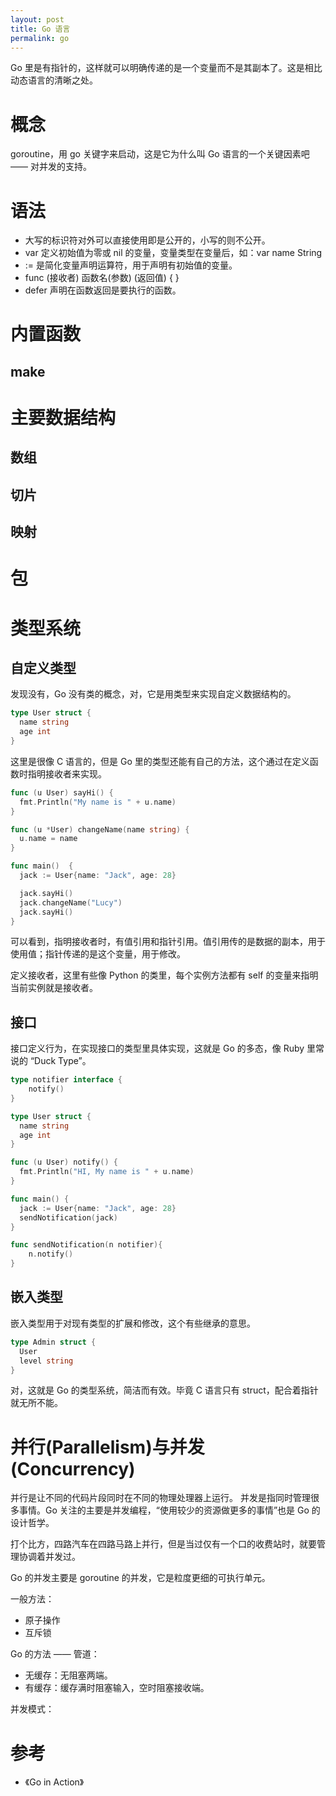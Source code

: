```yaml
---
layout: post
title: Go 语言
permalink: go
---
```


Go 里是有指针的，这样就可以明确传递的是一个变量而不是其副本了。这是相比动态语言的清晰之处。

# 概念
goroutine，用 go 关键字来启动，这是它为什么叫 Go 语言的一个关键因素吧 —— 对并发的支持。

# 语法

- 大写的标识符对外可以直接使用即是公开的，小写的则不公开。
- var 定义初始值为零或 nil 的变量，变量类型在变量后，如：var name String
- :=  是简化变量声明运算符，用于声明有初始值的变量。
- func (接收者) 函数名(参数) (返回值) {  }
- defer 声明在函数返回是要执行的函数。

# 内置函数

## make

# 主要数据结构

## 数组

## 切片

## 映射


# 包


# 类型系统

## 自定义类型
发现没有，Go 没有类的概念，对，它是用类型来实现自定义数据结构的。

```go
type User struct {
  name string
  age int
}
```

这里是很像 C 语言的，但是 Go 里的类型还能有自己的方法，这个通过在定义函数时指明接收者来实现。

```go
func (u User) sayHi() {
  fmt.Println("My name is " + u.name)
}

func (u *User) changeName(name string) {
  u.name = name
}

func main()  {
  jack := User{name: "Jack", age: 28}

  jack.sayHi()
  jack.changeName("Lucy")
  jack.sayHi()
}
```

可以看到，指明接收者时，有值引用和指针引用。值引用传的是数据的副本，用于使用值；指针传递的是这个变量，用于修改。

定义接收者，这里有些像 Python 的类里，每个实例方法都有 self 的变量来指明当前实例就是接收者。

## 接口
接口定义行为，在实现接口的类型里具体实现，这就是 Go 的多态，像 Ruby 里常说的 “Duck Type”。

```go
type notifier interface {
	notify()
}

type User struct {
  name string
  age int
}

func (u User) notify() {
  fmt.Println("HI, My name is " + u.name)
}

func main() {
  jack := User{name: "Jack", age: 28}
  sendNotification(jack)
}

func sendNotification(n notifier){
	n.notify()
}
```

## 嵌入类型
嵌入类型用于对现有类型的扩展和修改，这个有些继承的意思。

```go
type Admin struct {
  User
  level string
}
```

对，这就是 Go 的类型系统，简洁而有效。毕竟 C 语言只有 struct，配合着指针就无所不能。


# 并行(Parallelism)与并发(Concurrency)
并行是让不同的代码片段同时在不同的物理处理器上运行。
并发是指同时管理很多事情。Go 关注的主要是并发编程，“使用较少的资源做更多的事情”也是 Go 的设计哲学。

打个比方，四路汽车在四路马路上并行，但是当过仅有一个口的收费站时，就要管理协调着并发过。

Go 的并发主要是 goroutine 的并发，它是粒度更细的可执行单元。

一般方法：

- 原子操作
- 互斥锁

Go 的方法 —— 管道：

- 无缓存：无阻塞两端。
- 有缓存：缓存满时阻塞输入，空时阻塞接收端。

并发模式：



# 参考
- 《Go in Action》
